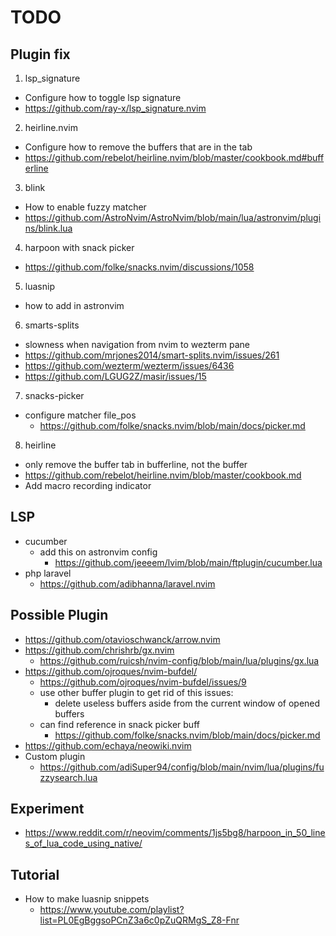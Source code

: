 # TODO

## Plugin fix
1. lsp_signature
  - Configure how to toggle lsp signature
  - https://github.com/ray-x/lsp_signature.nvim
2. heirline.nvim
 - Configure how to remove the buffers that are in the tab
 - https://github.com/rebelot/heirline.nvim/blob/master/cookbook.md#bufferline
3. blink
  - How to enable fuzzy matcher
  - https://github.com/AstroNvim/AstroNvim/blob/main/lua/astronvim/plugins/blink.lua
4. harpoon with snack picker
  - https://github.com/folke/snacks.nvim/discussions/1058
5. luasnip
  - how to add in astronvim
6. smarts-splits
  - slowness when navigation from nvim to wezterm pane
  - https://github.com/mrjones2014/smart-splits.nvim/issues/261
  - https://github.com/wezterm/wezterm/issues/6436
  - https://github.com/LGUG2Z/masir/issues/15
7. snacks-picker
  - configure matcher file_pos
    - https://github.com/folke/snacks.nvim/blob/main/docs/picker.md
8. heirline
  - only remove the buffer tab in bufferline, not the buffer
  - https://github.com/rebelot/heirline.nvim/blob/master/cookbook.md
  - Add macro recording indicator

## LSP
- cucumber
  - add this on astronvim config
    - https://github.com/jeeeem/lvim/blob/main/ftplugin/cucumber.lua
- php laravel
  - https://github.com/adibhanna/laravel.nvim

## Possible Plugin
- https://github.com/otavioschwanck/arrow.nvim
- https://github.com/chrishrb/gx.nvim
  - https://github.com/ruicsh/nvim-config/blob/main/lua/plugins/gx.lua
- https://github.com/ojroques/nvim-bufdel/
  - https://github.com/ojroques/nvim-bufdel/issues/9
  - use other buffer plugin to get rid of this issues:
     - delete useless buffers aside from the current window of opened buffers
  - can find reference in snack picker buff
    - https://github.com/folke/snacks.nvim/blob/main/docs/picker.md
- https://github.com/echaya/neowiki.nvim
- Custom plugin
  - https://github.com/adiSuper94/config/blob/main/nvim/lua/plugins/fuzzysearch.lua

## Experiment
- https://www.reddit.com/r/neovim/comments/1js5bg8/harpoon_in_50_lines_of_lua_code_using_native/

## Tutorial
- How to make luasnip snippets
  - https://www.youtube.com/playlist?list=PL0EgBggsoPCnZ3a6c0pZuQRMgS_Z8-Fnr

